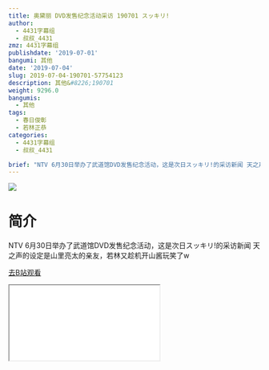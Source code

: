 ```yaml
---
title: 奥黛丽 DVD发售纪念活动采访 190701 スッキリ!
author:
  - 4431字幕组
  - 叔叔_4431
zmz: 4431字幕组
publishdate: '2019-07-01'
bangumi: 其他
date: '2019-07-04'
slug: 2019-07-04-190701-57754123
description: 其他&#8226;190701
weight: 9296.0
bangumis:
  - 其他
tags:
  - 春日俊彰
  - 若林正恭
categories:
  - 4431字幕组
  - 叔叔_4431

brief: "NTV 6月30日举办了武道馆DVD发售纪念活动，这是次日スッキリ!的采访新闻 天之声的设定是山里亮太的亲友，若林又趁机开山酱玩笑了w"
---
```

![](https://raw.githubusercontent.com/tcgriffith/owaraisite/master/static/tmpimg/1e3a1025b9b091fd3e652f007e63ae6004a6a052.jpg.480.jpg)
# 简介  
NTV
6月30日举办了武道馆DVD发售纪念活动，这是次日スッキリ!的采访新闻
天之声的设定是山里亮太的亲友，若林又趁机开山酱玩笑了w  

[去B站观看](https://www.bilibili.com/video/av57754123/)
<div class ="resp-container"><iframe class="testiframe" src="//player.bilibili.com/player.html?aid=57754123"", scrolling="no", allowfullscreen="true" > </iframe></div> 
